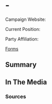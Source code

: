 # <NAME> - <TARGET OFFICE>

Campaign Website:

Current Position:

Party Affiliation:

[Forms]()

## Summary


## In The Media

### Sources
